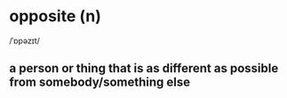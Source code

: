 # opposite (n)

/ˈɒpəzɪt/

## a person or thing that is as different as possible from somebody/something else